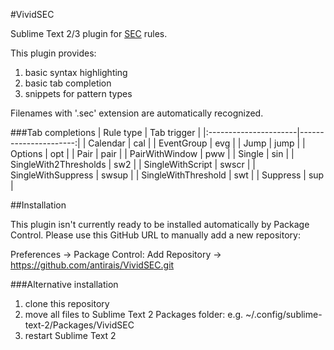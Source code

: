 #VividSEC

Sublime Text 2/3 plugin for [SEC](http://simple-evcorr.sourceforge.net/) rules.

This plugin provides:

1. basic syntax highlighting
2. basic tab completion
3. snippets for pattern types

Filenames with '.sec' extension are automatically recognized.

###Tab completions
| Rule type             | Tab trigger           |
|:----------------------|----------------------:|
| Calendar              | cal                   |
| EventGroup            | evg                   |
| Jump                  | jump                  |
| Options               | opt                   |
| Pair                  | pair                  |
| PairWithWindow        | pww                   |
| Single                | sin                   |
| SingleWith2Thresholds | sw2                   |
| SingleWithScript      | swscr                 |
| SingleWithSuppress    | swsup                 |
| SingleWithThreshold   | swt                   |
| Suppress              | sup                   |


##Installation

This plugin isn't currently ready to be installed automatically by Package Control.
Please use this GitHub URL to manually add a new repository:

Preferences -> Package Control: Add Repository -> https://github.com/antirais/VividSEC.git

###Alternative installation

1. clone this repository
2. move all files to Sublime Text 2 Packages folder: e.g. ~/.config/sublime-text-2/Packages/VividSEC
3. restart Sublime Text 2
